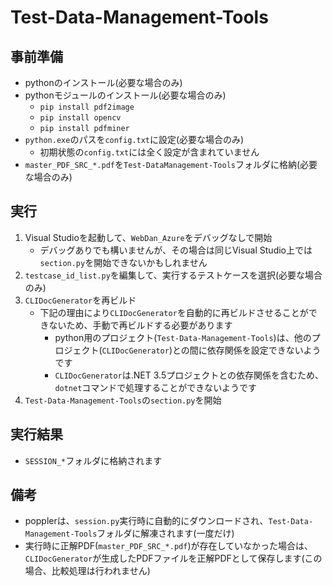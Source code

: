 # Test-Data-Management-Tools

## 事前準備

- pythonのインストール(必要な場合のみ)
- pythonモジュールのインストール(必要な場合のみ)
  - `pip install pdf2image`
  - `pip install opencv`
  - `pip install pdfminer`
- `python.exe`のパスを`config.txt`に設定(必要な場合のみ)
  - 初期状態の`config.txt`には全く設定が含まれていません
- `master_PDF_SRC_*.pdf`を`Test-DataManagement-Tools`フォルダに格納(必要な場合のみ)

## 実行

1. Visual Studioを起動して、`WebDan_Azure`をデバッグなしで開始
   - デバッグありでも構いませんが、その場合は同じVisual Studio上では`section.py`を開始できないかもしれません
2. `testcase_id_list.py`を編集して、実行するテストケースを選択(必要な場合のみ)
3. `CLIDocGenerator`を再ビルド
   - 下記の理由により`CLIDocGenerator`を自動的に再ビルドさせることができないため、手動で再ビルドする必要があります
     - python用のプロジェクト(`Test-Data-Management-Tools`)は、他のプロジェクト(`CLIDocGenerator`)との間に依存関係を設定できないようです
     - `CLIDocGenerator`は.NET 3.5プロジェクトとの依存関係を含むため、`dotnet`コマンドで処理することができないようです
4. `Test-Data-Management-Tools`の`section.py`を開始

## 実行結果

- `SESSION_*`フォルダに格納されます

## 備考

- popplerは、`session.py`実行時に自動的にダウンロードされ、`Test-Data-Management-Tools`フォルダに解凍されます(一度だけ)
- 実行時に正解PDF(`master_PDF_SRC_*.pdf`)が存在していなかった場合は、`CLIDocGenerator`が生成したPDFファイルを正解PDFとして保存します(この場合、比較処理は行われません)
